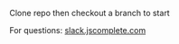 Clone repo then checkout a branch to start

For questions: [slack.jscomplete.com](http://slack.jscomplete.com/)
